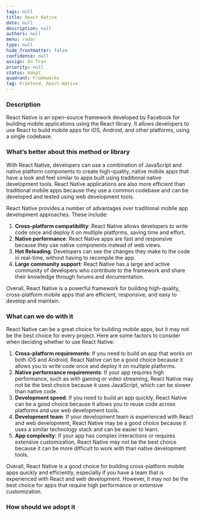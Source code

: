```yaml
---
tags: null
title: React Native
date: null
description: null
authors: null
menu: radar
type: null
hide_frontmatter: false
confidence: null
assign: An Tran
priority: null
status: Adopt
quadrant: Frameworks
tag: Frontend, React-Native
---
```


<!-- table_of_contents b020f645-5c39-4977-afb4-84d67b2101d4 -->

### Description
React Native is an open-source framework developed by Facebook for building mobile applications using the React library. It allows developers to use React to build mobile apps for iOS, Android, and other platforms, using a single codebase.

### What’s better about this method or library
With React Native, developers can use a combination of JavaScript and native platform components to create high-quality, native mobile apps that have a look and feel similar to apps built using traditional native development tools. React Native applications are also more efficient than traditional mobile apps because they use a common codebase and can be developed and tested using web development tools.

React Native provides a number of advantages over traditional mobile app development approaches. These include:

1. **Cross-platform compatibility**: React Native allows developers to write code once and deploy it on multiple platforms, saving time and effort.
1. **Native performance**: React Native apps are fast and responsive because they use native components instead of web views.
1. **Hot Reloading**: Developers can see the changes they make to the code in real-time, without having to recompile the app.
1. **Large community support**: React Native has a large and active community of developers who contribute to the framework and share their knowledge through forums and documentation.

Overall, React Native is a powerful framework for building high-quality, cross-platform mobile apps that are efficient, responsive, and easy to develop and maintain.

### What can we do with it
React Native can be a great choice for building mobile apps, but it may not be the best choice for every project. Here are some factors to consider when deciding whether to use React Native:

1. **Cross-platform requirements**: If you need to build an app that works on both iOS and Android, React Native can be a good choice because it allows you to write code once and deploy it on multiple platforms.
1. **Native performance requirements**: If your app requires high performance, such as with gaming or video streaming, React Native may not be the best choice because it uses JavaScript, which can be slower than native code.
1. **Development speed**: If you need to build an app quickly, React Native can be a good choice because it allows you to reuse code across platforms and use web development tools.
1. **Development team**: If your development team is experienced with React and web development, React Native may be a good choice because it uses a similar technology stack and can be easier to learn.
1. **App complexity**: If your app has complex interactions or requires extensive customization, React Native may not be the best choice because it can be more difficult to work with than native development tools.

Overall, React Native is a good choice for building cross-platform mobile apps quickly and efficiently, especially if you have a team that is experienced with React and web development. However, it may not be the best choice for apps that require high performance or extensive customization.

### How should we adopt it
<!-- child_database 907e6565-34a6-4b2a-9da4-7c372d934540 -->
